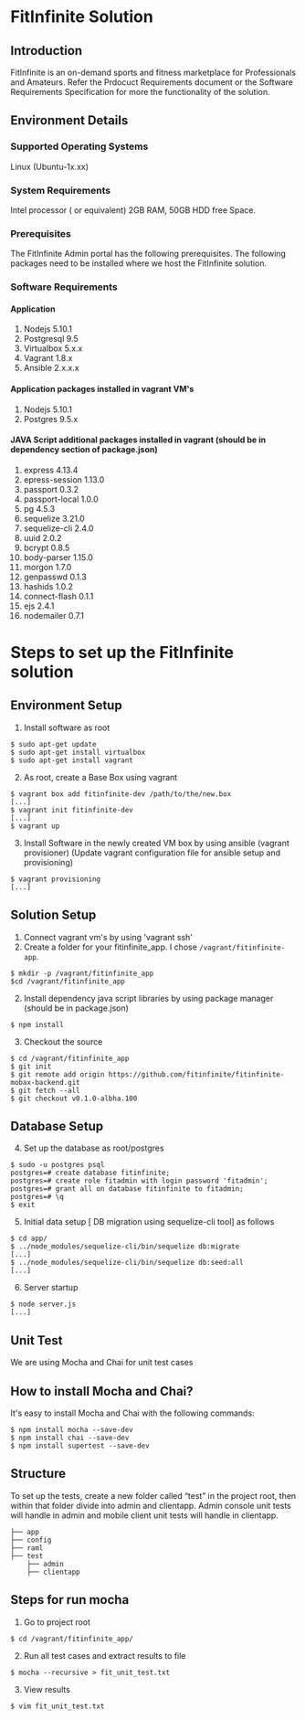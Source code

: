 FitInfinite Solution
===============


Introduction
---------------

FitInfinite is an on-demand sports and fitness marketplace for Professionals and Amateurs. Refer the Prdocuct Requirements document or the Software Requirements Specification for more the functionality of the solution. 


Environment Details
--------------------------

### Supported Operating Systems

Linux (Ubuntu-1x.xx)

### System Requirements
Intel processor (<min config here> or equivalent)
2GB RAM, 
50GB HDD free Space.

### Prerequisites
The FitInfinite Admin portal has the following prerequisites. The following packages need to be installed where we host the FitInfinite solution.

### Software Requirements

#### Application

1. Nodejs 5.10.1
2. Postgresql 9.5
3. Virtualbox 5.x.x
4. Vagrant 1.8.x 
5. Ansible 2.x.x.x


#### Application packages installed in vagrant VM's
1. Nodejs 5.10.1
2. Postgres 9.5.x

#### JAVA Script additional packages installed in vagrant (should be in dependency section of package.json)
1. express 4.13.4  
2. epress-session 1.13.0  
3. passport 0.3.2  
4. passport-local 1.0.0  
5. pg 4.5.3 
6. sequelize 3.21.0
7. sequelize-cli 2.4.0
8. uuid 2.0.2
9. bcrypt 0.8.5
10. body-parser 1.15.0
11. morgon 1.7.0
12. genpasswd 0.1.3
13. hashids 1.0.2
14. connect-flash 0.1.1
15. ejs 2.4.1
16. nodemailer 0.7.1


Steps to set up the FitInfinite solution
========================

Environment Setup 
------------------------

1. Install software as root

```
$ sudo apt-get update
$ sudo apt-get install virtualbox 
$ sudo apt-get install vagrant
```


2. As root, create a Base Box using vagrant
```
$ vagrant box add fitinfinite-dev /path/to/the/new.box
[...]
$ vagrant init fitinfinite-dev
[...]
$ vagrant up
```

3. Install Software in the newly created VM box by using ansible (vagrant provisioner)
   (Update vagrant configuration file for ansible setup and provisioning)
```
$ vagrant provisioning
[...]
```

Solution Setup
------------------


1. Connect vagrant vm's by using 'vagrant ssh'
2. Create a folder for your fitinfinite_app.  I chose `/vagrant/fitinfinite-app`.
```
$ mkdir -p /vagrant/fitinfinite_app
$cd /vagrant/fitinfinite_app
```


2. Install dependency java script libraries by using package manager (should be in package.json)
```
$ npm install 

```

3. Checkout the source
```
$ cd /vagrant/fitinfinite_app
$ git init
$ git remote add origin https://github.com/fitinfinite/fitinfinite-mobax-backend.git
$ git fetch --all
$ git checkout v0.1.0-albha.100
```

Database Setup
-------------------


4. Set up the database as root/postgres
```
$ sudo -u postgres psql
postgres=# create database fitinfinite;
postgres=# create role fitadmin with login password 'fitadmin';
postgres=# grant all on database fitinfinite to fitadmin;
postgres=# \q
$ exit
```

5. Initial data setup [ DB migration using sequelize-cli tool] as follows
```
$ cd app/
$ ../node_modules/sequelize-cli/bin/sequelize db:migrate
[...]
$ ../node_modules/sequelize-cli/bin/sequelize db:seed:all
[...] 
```
6. Server startup
```
$ node server.js
[...] 
```

Unit Test
---------------

We are using Mocha and Chai for unit test cases


How to install Mocha and Chai?
--------------------------------

It's easy to install Mocha and Chai with the following commands:

```
$ npm install mocha --save-dev
$ npm install chai --save-dev
$ npm install supertest --save-dev
```

Structure
---------------

To set up the tests, create a new folder called “test” in the project root, then within that folder divide into admin and clientapp. Admin console unit tests will handle in admin and mobile client unit tests will handle in clientapp.

    ├── app                   
    ├── config                    
    ├── raml                     
    ├── test                    
        ├── admin                   
        ├── clientapp

Steps for run mocha
--------------------------------

1. Go to project root

```
$ cd /vagrant/fitinfinite_app/
```

2. Run all test cases and extract results to file

```
$ mocha --recursive > fit_unit_test.txt
```

3. View results
```
$ vim fit_unit_test.txt
```

